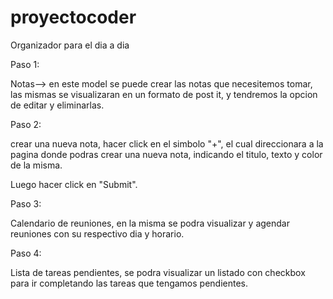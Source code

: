 # proyectocoder
Organizador para el dia a dia

Paso 1:

Notas--> en este model se puede crear las notas que necesitemos tomar, las mismas se visualizaran en un formato de post it, y tendremos la opcion de editar y eliminarlas.

Paso 2: 

crear una nueva nota, hacer click en el simbolo "+", el cual direccionara a la pagina donde podras crear una nueva nota, indicando el titulo, texto y color de la misma.

Luego hacer click en "Submit".

Paso 3:

Calendario de reuniones, en la misma se podra visualizar y agendar reuniones con su respectivo dia y horario.

Paso 4: 

Lista de tareas pendientes, se podra visualizar un listado con checkbox para ir completando las tareas que tengamos pendientes.
